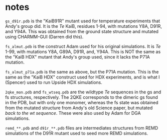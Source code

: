 # notes
`gs_d91r.pdb` is the "KaiB91R" mutant used for temperature experiments that Andy's group did.
It is the *Te* KaiB, residues 1-94, with mutations Y8A, D91R, and Y94A. This was obtained from
the ground state structure and mutated using CHARMM-GUI (Darren did this).

`fs_almut.pdb` is the construct Adam used for his original simulations. It is *Te* 1-99, with mutations
Y8A, G89A, D91R, and, Y94A. This is NOT the same as the "KaiB HDX" mutant that Andy's group used, since it
lacks the P71A mutation.

`fs_almut_p71a.pdb` is the same as above, but the P71A mutation. This is the same as the "KaiB HDX" construct
used for HDX experiments, and is what I (Spencer) used to run Upside HDX simulations.

`2qke_mon.pdb` and `fs_wtseq.pdb` are the wildtype *Te* sequences in the gs and fs structures, respectively. The 
2QKE corresponds to the dimeric gs found in the PDB, but with only one monomer, whereas the fs state was obtained 
from the mutated structure from Andy's old Science paper, but mutated *back to the wt sequence*. These were
also used by Adam for DGA simulations.

`remd_**.pdb` and `d91r_**.pdb` files are intermediates structures from REMD simulations of the D91R mutant used 
to seed more REMD simulations.
